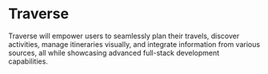 # Traverse
Traverse will empower users to seamlessly plan their travels, discover activities, manage itineraries visually, and integrate information from various sources, all while showcasing advanced full-stack development capabilities.
